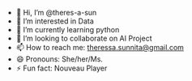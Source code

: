 - 👋 Hi, I’m @theres-a-sun
- 👀 I’m interested in Data
- 🌱 I’m currently learning python
- 💞️ I’m looking to collaborate on AI Project
- 📫 How to reach me: theressa.sunnita@gmail.com
- 😄 Pronouns: She/her/Ms.
- ⚡ Fun fact: Nouveau Player

<!---
theres-a-sun/theres-a-sun is a ✨ special ✨ repository because its `README.md` (this file) appears on your GitHub profile.
You can click the Preview link to take a look at your changes.
--->
